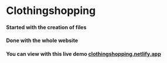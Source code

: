 # Clothingshopping

#### Started with the creation of files

#### Done with the whole website 

#### You can view with this live demo <a href="">clothingshopping.netlify.app</a> 